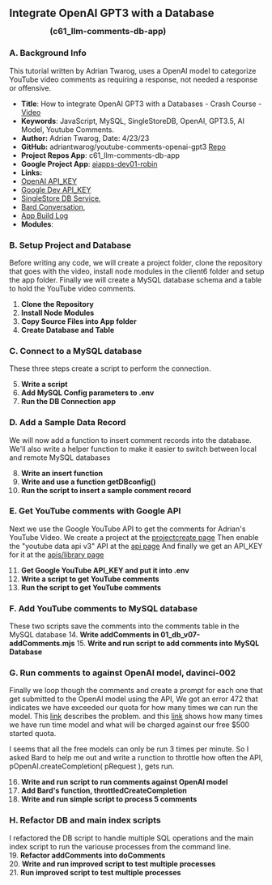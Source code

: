 
## Integrate OpenAI GPT3 with a Database
### <div style="margin-top: -10px; margin-left: 80px;">(c61_llm-comments-db-app)</div>

### A. Background Info

This tutorial written by Adrian Twarog, uses a OpenAI model to categorize YouTube video comments as
requiring a response, not needed a response or offensive. 

 - **Title**: How to integrate OpenAI GPT3 with a Databases - Crash Course - [Video](https://www.youtube.com/watch?v=N4nX_rTwKx4) 
 - **Keywords**: JavaScript, MySQL, SingleStoreDB, OpenAI, GPT3.5, AI Model, Youtube Comments. 
 - **Author:** Adrian Twarog, Date: 4/23/23 
 - **GitHub:** adriantwarog/youtube-comments-openai-gpt3 [Repo](https://github.com/adriantwarog/youtube-comments-openai-gpt3.git)
 - **Project Repos App**: c61_llm-comments-db-app
 - **Google Project App**: [aiapps-dev01-robin](https://console.cloud.google.com/welcome?project=aiapps-dev01-robin)
 - **Links:** 
 - [OpenAI API_KEY](https://platform.openai.com/api-keys)   
 - [Google Dev API_KEY](https://console.cloud.google.com/welcome?project=aiapps-dev01-robin)   
 - [SingleStore DB Service](https://www.singlestore.com/cloud-trial/),
 - [Bard Conversation](https://g.co/bard/share/7713d9089754),
 - [App Build Log](setup/d61_llm-comments-db-app/d61-01_build-log.md)  
 - **Modules**:  

### B. Setup Project and Database 

Before writing any code, we will create a project folder, clone the repository that goes with the video, 
install node modules in the client6 folder and setup the app folder.  Finally we will create a MySQL database
schema and a table to hold the YouTube video comments.

 1. **Clone the Repository**  
 2. **Install Node Modules**  
 3. **Copy Source Files into App folder**  
 4. **Create Database and Table**

### C. Connect to a MySQL database

These three steps create a script to perform the connection. 

 5. **Write a script**  
 6. **Add MySQL Config parameters to .env**  
 7. **Run the DB Connection app**  

### D. Add a Sample Data Record

We will now add a function to insert comment records into the database. We'll also write a helper function to 
make it easier to switch between local and remote MySQL databases

 8. **Write an insert function**  
 9. **Write and use a function getDBconfig()**  
10. **Run the script to insert a sample comment record**  

### E. Get YouTube comments with Google API 

Next we use the Google YouTube API to get the comments for Adrian's
YouTube Video.  We create a project at the [projectcreate page](https://console.cloud.google.com/projectcreate)
Then enable the "youtube data api v3" API at the [api page](https://console.cloud.google.com/apis/library/browse?q=youtube%20data%20api%20v3)
And finally we get an API_KEY for it at the [apis/library page]( https://console.cloud.google.com/apis/credentials?project=aiapps-dev01-robin)

11. **Get Google YouTube API_KEY and put it into .env**  
12. **Write a script to get YouTube comments**  
13. **Run the script to get YouTube comments**  

### F. Add YouTube comments to MySQL database 
These two scripts save the comments into the comments table in the MySQL database
14. **Write addComments in 01_db_v07-addComments.mjs** 
15. **Write and run script to add comments into MySQL Database** 

### G. Run comments to against OpenAI model, davinci-002 
Finally we loop though the comments and create a prompt for each one that 
get submitted to the OpenAI model using the API, We got an error 472 that indicates we
have exceeded our quota for how many times we can run the model.  This 
[link](https://platform.openai.com/account/limits) describes the problem. and this 
[link](https://platform.openai.com/usage) shows how many times we have run time model and 
what will be charged against our free $500 started quota.  

I seems that all the free models can only be run 3 times per minute.  So I asked Bard to help me out 
and write a runction to throttle how often the API, pOpenAI.createCompletion( pRequest ), gets run.   

16. **Write and run script to run comments against OpenAI model**   
17. **Add Bard's function, throttledCreateCompletion**  
18. **Write and run simple script to process 5 comments**  

### H. Refactor DB and main index scripts   
I refactored the DB script to handle multiple SQL operations and the main index script 
to run the variouse processes from the command line.   
19. **Refactor addComments into doComments**   
20. **Write and run improved script to test multiple processes**  
21. **Run improved script to test multiple processes**  



